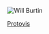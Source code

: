 ![Will Burtin](http://graphics8.nytimes.com/images/2008/06/01/books/heller-1.jpg "Original")

[Protovis](https://mbostock.github.io/protovis/ex/antibiotics-burtin.html)
